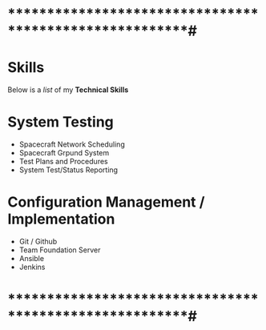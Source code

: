 # *******************************************************#

# Skills

Below is a _list_ of my **Technical Skills**

# System Testing
- Spacecraft Network Scheduling
- Spacecraft Grpund System 
- Test Plans and Procedures
- System Test/Status Reporting

# Configuration Management / Implementation
- Git / Github
- Team Foundation Server
- Ansible
- Jenkins

# *******************************************************#
